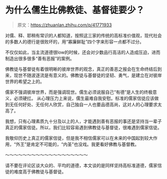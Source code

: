 # 为什么儒生比佛教徒、基督徒要少？

> 原文：<https://zhuanlan.zhihu.com/p/41771933>

对儒、释、耶稍有常识的人都知道，按照这三家的传统的高标准价值观，现代社会的多数人的德行是很败坏的，用“寡廉鲜耻”四个字来形容一点都不过分。

不仅仅如此，当主流道德很low的时候，还会对少数品行高洁的人造成压迫，进而制造出很多很多“善有恶报”的案例。

佛教徒与基督徒有着很明晰的彼岸世界的观念，真正的善恶之报会在生命终结后到来，现世不随波逐流是有意义的。佛教徒与基督徒的坚韧、勇气，是建立在对彼岸世界的希望之上的。

儒家不强调彼岸世界，而是强调现世。儒生必须说服自己“有德”是人生的终极意义，必须硬扛。 从心理压力上来说，儒生最难自我安慰。标准的儒家信徒应该做到无任何好处、无任何人欣赏，自己独自一人也要品德高尚，这对人的心理要求太高了。

我想，只有心理素质九十分及以上的人，才能遇到善有恶报的事还是坚持当一辈子真正的儒家信徒。所以，我们比较容易遇到佛教徒与基督徒，很难遇到儒家信徒。

我敬仰历史上真正的儒家信徒，但是我不相信儒家可以在未来的中国起到较大作用，“外王”是肯定不可能的，“内圣”也没戏。我更看好佛教与基督教。

～～～～～～～～～～～～～～～～～～～

请不要在评论区谈大众的、平均的道德，本文谈的是同样坚持高标准道德，儒家信徒的难度高于佛教徒与基督徒。